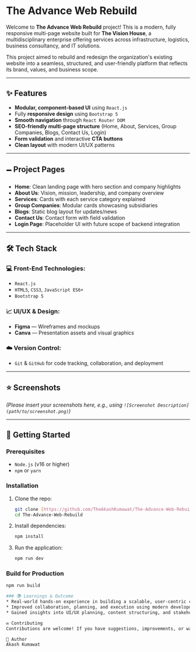 # The Advance Web Rebuild

Welcome to **The Advance Web Rebuild** project! This is a modern, fully responsive multi-page website built for **The Vision House**, a multidisciplinary enterprise offering services across infrastructure, logistics, business consultancy, and IT solutions.

This project aimed to rebuild and redesign the organization's existing website into a seamless, structured, and user-friendly platform that reflects its brand, values, and business scope.

---

## ✨ Features

* **Modular, component-based UI** using `React.js`
* Fully **responsive design** using `Bootstrap 5`
* **Smooth navigation** through `React Router DOM`
* **SEO-friendly multi-page structure** (Home, About, Services, Group Companies, Blogs, Contact Us, Login)
* **Form validation** and interactive **CTA buttons**
* **Clean layout** with modern UI/UX patterns

---

## 🗕️ Project Pages

* **Home**: Clean landing page with hero section and company highlights
* **About Us**: Vision, mission, leadership, and company overview
* **Services**: Cards with each service category explained
* **Group Companies**: Modular cards showcasing subsidiaries
* **Blogs**: Static blog layout for updates/news
* **Contact Us**: Contact form with field validation
* **Login Page**: Placeholder UI with future scope of backend integration

---

## 🛠️ Tech Stack

### 💻 Front-End Technologies:

* `React.js`
* `HTML5`, `CSS3`, `JavaScript ES6+`
* `Bootstrap 5`

### 📈 UI/UX & Design:

* **Figma** — Wireframes and mockups
* **Canva** — Presentation assets and visual graphics

### ☁️ Version Control:

* `Git` & `GitHub` for code tracking, collaboration, and deployment

---

## ⭐ Screenshots

*(Please insert your screenshots here, e.g., using `![Screenshot Description](path/to/screenshot.png)`)*

---

## 🚀 Getting Started

### Prerequisites

* `Node.js` (v16 or higher)
* `npm` or `yarn`

### Installation

1.  Clone the repo:
    ```bash
    git clone [https://github.com/TheAkashKumawat/The-Advance-Web-Rebuild.git](https://github.com/TheAkashKumawat/The-Advance-Web-Rebuild.git)
    cd The-Advance-Web-Rebuild
    ```
2.  Install dependencies:
    ```bash
    npm install
    ```
3.  Run the application:
    ```bash
    npm run dev
    ```

### Build for Production

```bash
npm run build

### 📚 Learnings & Outcome
* Real-world hands-on experience in building a scalable, user-centric corporate website.
* Improved collaboration, planning, and execution using modern development methodologies.
* Gained insights into UI/UX planning, content structuring, and stakeholder requirements.

✉️ Contributing
Contributions are welcome! If you have suggestions, improvements, or want to report bugs, feel free to fork and create a pull request.

👤 Author
Akash Kumawat
